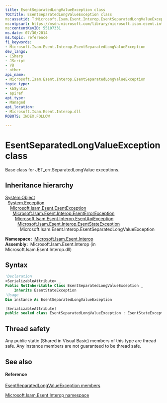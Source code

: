 ```yaml
---
title: EsentSeparatedLongValueException class
TOCTitle: EsentSeparatedLongValueException class
ms:assetid: T:Microsoft.Isam.Esent.Interop.EsentSeparatedLongValueException
ms:mtpsurl: https://msdn.microsoft.com/library/microsoft.isam.esent.interop.esentseparatedlongvalueexception(v=EXCHG.10)
ms:contentKeyID: 55107331
ms.date: 07/30/2014
ms.topic: reference
f1_keywords:
- Microsoft.Isam.Esent.Interop.EsentSeparatedLongValueException
dev_langs:
- CSharp
- JScript
- VB
- other
api_name: 
- Microsoft.Isam.Esent.Interop.EsentSeparatedLongValueException
topic_type: 
- kbSyntax
- apiref
api_type: 
- Managed
api_location: 
- Microsoft.Isam.Esent.Interop.dll
ROBOTS: INDEX,FOLLOW

---
```


# EsentSeparatedLongValueException class

Base class for JET_err.SeparatedLongValue exceptions.

## Inheritance hierarchy

[System.Object](https://docs.microsoft.com/dotnet/api/system.object?redirectedfrom=MSDN)  
  [System.Exception](https://docs.microsoft.com/dotnet/api/system.exception?redirectedfrom=MSDN)  
    [Microsoft.Isam.Esent.EsentException](dn292088\(v=exchg.10\).md)  
      [Microsoft.Isam.Esent.Interop.EsentErrorException](dn274314\(v=exchg.10\).md)  
        [Microsoft.Isam.Esent.Interop.EsentApiException](dn334231\(v=exchg.10\).md)  
          [Microsoft.Isam.Esent.Interop.EsentStateException](dn334920\(v=exchg.10\).md)  
            Microsoft.Isam.Esent.Interop.EsentSeparatedLongValueException  

**Namespace:**  [Microsoft.Isam.Esent.Interop](hh596136\(v=exchg.10\).md)  
**Assembly:**  Microsoft.Isam.Esent.Interop (in Microsoft.Isam.Esent.Interop.dll)

## Syntax

``` vb
'Declaration
<SerializableAttribute> _
Public NotInheritable Class EsentSeparatedLongValueException _
    Inherits EsentStateException
'Usage
Dim instance As EsentSeparatedLongValueException
```

``` csharp
[SerializableAttribute]
public sealed class EsentSeparatedLongValueException : EsentStateException
```

## Thread safety

Any public static (Shared in Visual Basic) members of this type are thread safe. Any instance members are not guaranteed to be thread safe.

## See also

#### Reference

[EsentSeparatedLongValueException members](dn350616\(v=exchg.10\).md)

[Microsoft.Isam.Esent.Interop namespace](hh596136\(v=exchg.10\).md)

